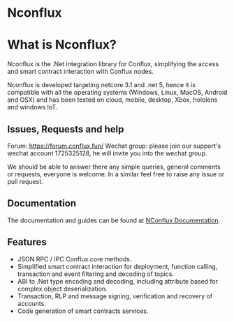 # Nconflux

 
 
# What is Nconflux?

Nconflux is the .Net integration library for Conflux, simplifying the access and smart contract interaction with Conflux nodes.

Nconflux is developed targeting   netcore 3.1 and .net 5, hence it is compatible with all the operating systems (Windows, Linux, MacOS, Android and OSX) and has been tested on cloud, mobile, desktop, Xbox, hololens and windows IoT.
 

## Issues, Requests and help

Forum: https://forum.conflux.fun/
Wechat group: please join our support's wechat account 1725325128,  he will invite you into the wechat group.

We should be able to answer there any simple queries, general comments or requests, everyone is welcome. In a similar feel free to raise any issue or pull request.

## Documentation
The documentation and guides can be found at [NConflux Documentation](https://www.yuque.com/frankjin-mw8zm/hnpg8o/kxbtp4). 

## Features

* JSON RPC / IPC Conflux core methods. 
* Simplified smart contract interaction for deployment, function calling, transaction and event filtering and decoding of topics.
* ABI to .Net type encoding and decoding, including attribute based for complex object deserialization.
* Transaction, RLP and message signing, verification and recovery of accounts.
* Code generation of smart contracts services.
 
